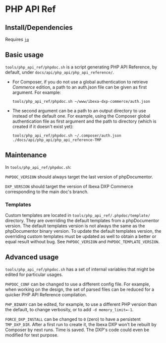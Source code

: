 # PHP API Ref

## Install/Dependencies

Requires [`jq`](https://stedolan.github.io/jq/download/)

## Basic usage

`tools/php_api_ref/phpdoc.sh` is a script generating PHP API Reference, by default, under `docs/api/php_api/php_api_reference/`.

- For Composer, if you do not use a global authentication to retrieve _Commerce_ edition, a path to an auth.json file can be given as first argument. For example:
  ```
  tools/php_api_ref/phpdoc.sh ~/www/ibexa-dxp-commerce/auth.json
  ```
- The second argument can be a path to an output directory to use instead of the default one. For example, using the Composer global authentication file as first argument and the path to directory (which is created if it doesn't exist yet):
  ```
  tools/php_api_ref/phpdoc.sh ~/.composer/auth.json ./docs/api/php_api/php_api_reference-TMP
  ```

## Maintenance

In `tools/php_api_ref/phpdoc.sh`:

`PHPDOC_VERSION` should always target the last version of phpDocumentor.

`DXP_VERSION` should target the version of Ibexa DXP Commerce corresponding to the main doc's branch.

### Templates

Custom templates are located in `tools/php_api_ref/.phpdoc/template/` directory.
They are overriding the default templates from a phpDocumentor version.
The default templates version is not always the same as the phpDocumentor binary version.
To update the default templates version, the overriding custom templates must be updated as well to obtain a better or equal result without bug.
See `PHPDOC_VERSION` and `PHPDOC_TEMPLATE_VERSION`.

## Advanced usage

`tools/php_api_ref/phpdoc.sh` has a set of internal variables that might be edited for particular usages.

`PHPDOC_CONF` can be changed to use a different config file.
For example, when working on the design, the set of parsed files can be reduced for a quicker PHP API Reference compilation.

`PHP_BINARY` can be edited, for example, to use a different PHP version than the default, to change verbosity, or to add `-d memory_limit=-1`.

`FORCE_DXP_INSTALL` can be changed to `0` (zero) to have a persistent `TMP_DXP_DIR`.
After a first run to create it, the Ibexa DXP won't be rebuilt by Composer by next runs.
Time is saved. The DXP's code could even be modified for test purpose.
